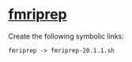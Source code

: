 # [fmriprep](https://hpc.nih.gov/apps/fmriprep.html)

Create the following symbolic links:
```
fmriprep -> fmriprep-20.1.1.sh
```
